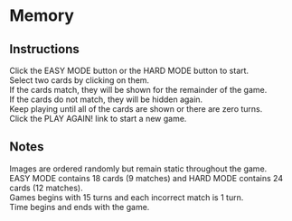 # Memory

## Instructions
Click the EASY MODE button or the HARD MODE button to start.  
Select two cards by clicking on them.  
If the cards match, they will be shown for the remainder of the game.  
If the cards do not match, they will be hidden again.  
Keep playing until all of the cards are shown or there are zero turns.  
Click the PLAY AGAIN! link to start a new game.

## Notes
Images are ordered randomly but remain static throughout the game.  
EASY MODE contains 18 cards \(9 matches\) and HARD MODE contains 24 cards \(12 matches\).  
Games begins with 15 turns and each incorrect match is 1 turn.  
Time begins and ends with the game.